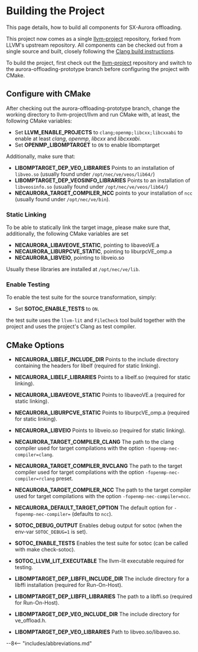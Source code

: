 # Building the Project

This page details, how to build all components for SX-Aurora offloading.

This project now comes as a single [llvm-project](%%llvm%%) repository,
forked from LLVM's upstream repository.
All components can be checked out from a single source and built,
closely following the [Clang build instructions](https://clang.llvm.org/get_started.html).

To build the project, first check out the [llvm-project](%%llvm%%) repository and
switch to the aurora-offloading-prototype branch before configuring the project with CMake.

## Configure with CMake

After checking out the aurora-offloading-prototype branch,
change the working directory to llvm-project/llvm and run CMake with, at least,
the following CMake variables:

- Set **LLVM_ENABLE_PROJECTS** to `clang;openmp;libcxx;libcxxabi` to enable at least *clang*, *openmp*, *libcxx* and *libcxxabi*.
- Set **OPENMP_LIBOMPTARGET** to `ON` to enable libomptarget

Additionally, make sure that:

- **LIBOMPTARGET_DEP_VEO_LIBRARIES** Points to an installation of `libveo.so` (usually found under `/opt/nec/ve/veos/lib64/`)
- **LIBOMPTARGET_DEP_VEOSINFO_LIBRARIES** Points to an installation of `libveosinfo.so` (usually found under `/opt/nec/ve/veos/lib64/`)
- **NECAURORA_TARGET_COMPILER_NCC** points to your installation of `ncc` (usually found under `/opt/nec/ve/bin`).

### Static Linking

To be able to statically link the target image, please make sure that, additionally, the following CMake variables are set

- **NECAURORA_LIBAVEOVE_STATIC**, pointing to libaveoVE.a
- **NECAURORA_LIBURPCVE_STATIC**, pointing to liburpcVE_omp.a
- **NECAURORA_LIBVEIO**, pointing to libveio.so

Usually these libraries are installed at `/opt/nec/ve/lib`.

### Enable Testing

To enable the test suite for the source transformation, simply:

- Set **SOTOC_ENABLE_TESTS** to `ON`.

the test suite uses the `llvm-lit` and `FileCheck` tool build together with the project and uses the project's Clang as test compiler.

## CMake Options

- **NECAURORA_LIBELF_INCLUDE_DIR**
Points to the include directory containing the headers for libelf (required for static linking).

- **NECAURORA_LIBELF_LIBRARIES**
  Points to a libelf.so (required for static linking).

- **NECAURORA_LIBAVEOVE_STATIC**
  Points to libaveoVE.a (required for static linking).

- **NECAURORA_LIBURPCVE_STATIC**
  Points to liburpcVE_omp.a (required for static linking).

- **NECAURORA_LIBVEIO**
  Points to libveio.so (required for static linking).

- **NECAURORA_TARGET_COMPILER_CLANG**
  The path to the clang compiler used for target compilations with the option `-fopenmp-nec-compiler=clang`.

- **NECAURORA_TARGET_COMPILER_RVCLANG**
  The path to the target compiler used for target compilations with the option `-fopenmp-nec-compiler=rclang` preset.

- **NECAURORA_TARGET_COMPILER_NCC**
  The path to the target compiler used for target compilations with the option `-fopenmp-nec-compiler=ncc`.

- **NECAURORA_DEFAULT_TARGET_OPTION**
  The default option for `-fopenmp-nec-compiler=` (defaults to `ncc`).

- **SOTOC_DEBUG_OUTPUT**
  Enables debug output for sotoc (when the env-var `SOTOC_DEBUG=1` is set).

- **SOTOC_ENABLE_TESTS**
  Enables the test suite for sotoc (can be called with make check-sotoc).

- **SOTOC_LLVM_LIT_EXECUTABLE**
  The llvm-lit executable required for testing.

- **LIBOMPTARGET_DEP_LIBFFI_INCLUDE_DIR**
  The include directory for a libffi installation (required for Run-On-Host).

- **LIBOMPTARGET_DEP_LIBFFI_LIBRARIES**
  The path to a libffi.so (required for Run-On-Host).

- **LIBOMPTARGET_DEP_VEO_INCLUDE_DIR**
  The include directory for ve_offload.h.

- **LIBOMPTARGET_DEP_VEO_LIBRARIES**
  Path to libveo.so/libaveo.so.

--8<-- "includes/abbreviations.md"
